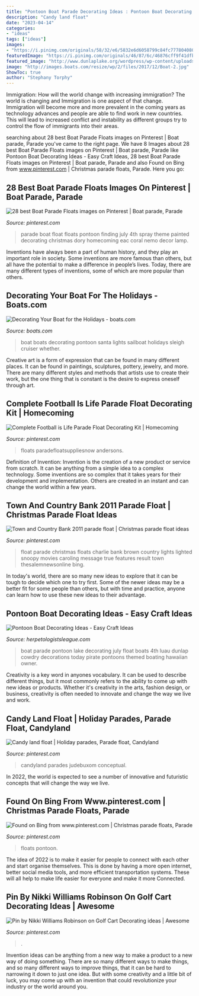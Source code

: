 ```yaml
---
title: "Pontoon Boat Parade Decorating Ideas : Pontoon Boat Decorating Ideas"
description: "Candy land float"
date: "2023-04-14"
categories:
- "ideas"
tags: ["ideas"]
images:
- "https://i.pinimg.com/originals/58/32/e6/5832e6d6058799c84fc777804080c7fe.jpg"
featuredImage: "https://i.pinimg.com/originals/46/87/6c/46876cff9f41dfb282a2cc5a1ce0bc89.jpg"
featured_image: "http://www.dunlaplake.org/wordpress/wp-content/uploads/2012/05/luau.jpg"
image: "http://images.boats.com/resize/wp/2/files/2017/12/Boat-2.jpg"
ShowToc: true
author: "Stephany Torphy"
---
```



Immigration: How will the world change with increasing immigration?
The world is changing and Immigration is one aspect of that change. Immigration will become more and more prevalent in the coming years as technology advances and people are able to find work in new countries. This will lead to increased conflict and instability as different groups try to control the flow of immigrants into their areas.

	

		
searching about 28 best Boat Parade Floats images on Pinterest | Boat parade, Parade you've came to the right page. We have 8 Images about 28 best Boat Parade Floats images on Pinterest | Boat parade, Parade like Pontoon Boat Decorating Ideas - Easy Craft Ideas, 28 best Boat Parade Floats images on Pinterest | Boat parade, Parade and also Found on Bing from www.pinterest.com | Christmas parade floats, Parade. Here you go:
		
    
## 28 Best Boat Parade Floats Images On Pinterest | Boat Parade, Parade

<img loading=lazy src="https://i.pinimg.com/736x/11/fe/19/11fe19ce4b67e182fcf953067deb9484--boat-parade-ideas-float-ideas-for-parade.jpg" onerror="this.onerror=null;this.src='https://tse1.mm.bing.net/th?id=OIP.PjsyrD1fpn_SWSM_C5S11gHaJ3&amp;pid=15.1';" alt="28 best Boat Parade Floats images on Pinterest | Boat parade, Parade">

_Source: pinterest.com_

>parade boat float floats pontoon finding july 4th spray theme painted decorating christmas dory homecoming eac coral nemo decor lamp. 

	

Inventions have always been a part of human history, and they play an important role in society. Some inventions are more famous than others, but all have the potential to make a difference in people’s lives. Today, there are many different types of inventions, some of which are more popular than others.

    
## Decorating Your Boat For The Holidays - Boats.com

<img loading=lazy src="http://images.boats.com/resize/wp/2/files/2017/12/Boat-2.jpg" onerror="this.onerror=null;this.src='https://tse4.mm.bing.net/th?id=OIP.HllwYcge60dOFUBzxZEtfAHaE8&amp;pid=15.1';" alt="Decorating Your Boat for the Holidays - boats.com">

_Source: boats.com_

>boat boats decorating pontoon santa lights sailboat holidays sleigh cruiser whether. 

	

Creative art is a form of expression that can be found in many different places. It can be found in paintings, sculptures, pottery, jewelry, and more. There are many different styles and methods that artists use to create their work, but the one thing that is constant is the desire to express oneself through art.

    
## Complete Football Is Life Parade Float Decorating Kit | Homecoming

<img loading=lazy src="https://i.pinimg.com/originals/58/32/e6/5832e6d6058799c84fc777804080c7fe.jpg" onerror="this.onerror=null;this.src='https://tse3.mm.bing.net/th?id=OIP.FMG7cW7Opvu9O2WL2qlZVgHaHa&amp;pid=15.1';" alt="Complete Football is Life Parade Float Decorating Kit | Homecoming">

_Source: pinterest.com_

>floats paradefloatsuppliesnow andersons. 

	

Definition of Invention:
Invention is the creation of a new product or service from scratch. It can be anything from a simple idea to a complex technology. Some inventions are so complex that it takes years for their development and implementation. Others are created in an instant and can change the world within a few years.

    
## Town And Country Bank 2011 Parade Float | Christmas Parade Float Ideas

<img loading=lazy src="https://i.pinimg.com/originals/02/04/d6/0204d641f4510e50c3e5b227f4a85ccb.jpg" onerror="this.onerror=null;this.src='https://tse4.mm.bing.net/th?id=OIP.41LQDhYz5RaJ7F8HVoHgwQHaEX&amp;pid=15.1';" alt="Town and Country Bank 2011 parade float | Christmas parade float ideas">

_Source: pinterest.com_

>float parade christmas floats charlie bank brown country lights lighted snoopy movies caroling message true features result town thesalemnewsonline bing. 

	

In today's world, there are so many new ideas to explore that it can be tough to decide which one to try first. Some of the newer ideas may be a better fit for some people than others, but with time and practice, anyone can learn how to use these new ideas to their advantage.

    
## Pontoon Boat Decorating Ideas - Easy Craft Ideas

<img loading=lazy src="http://www.dunlaplake.org/wordpress/wp-content/uploads/2012/05/luau.jpg" onerror="this.onerror=null;this.src='https://tse1.mm.bing.net/th?id=OIP._NXa_gN0VxcstL2u-eez0gHaEu&amp;pid=15.1';" alt="Pontoon Boat Decorating Ideas - Easy Craft Ideas">

_Source: herpetologistsleague.com_

>boat parade pontoon lake decorating july float boats 4th luau dunlap cowdry decorations today pirate pontoons themed boating hawaiian owner. 

	

Creativity is a key word in anyones vocabulary. It can be used to describe different things, but it most commonly refers to the ability to come up with new ideas or products. Whether it's creativity in the arts, fashion design, or business, creativity is often needed to innovate and change the way we live and work.

    
## Candy Land Float | Holiday Parades, Parade Float, Candyland

<img loading=lazy src="https://i.pinimg.com/originals/46/87/6c/46876cff9f41dfb282a2cc5a1ce0bc89.jpg" onerror="this.onerror=null;this.src='https://tse1.mm.bing.net/th?id=OIP.2_8VBMxawgC-Gt3twYtUfQHaJ4&amp;pid=15.1';" alt="Candy land float | Holiday parades, Parade float, Candyland">

_Source: pinterest.com_

>candyland parades judebuxom conceptual. 

	

In 2022, the world is expected to see a number of innovative and futuristic concepts that will change the way we live.

    
## Found On Bing From Www.pinterest.com | Christmas Parade Floats, Parade

<img loading=lazy src="https://i.pinimg.com/originals/ff/9e/b7/ff9eb7270feb437352f0b451f6fa4804.jpg" onerror="this.onerror=null;this.src='https://tse2.mm.bing.net/th?id=OIP.MP75x8zfkGymWqnG-vay-gHaE7&amp;pid=15.1';" alt="Found on Bing from www.pinterest.com | Christmas parade floats, Parade">

_Source: pinterest.com_

>floats pontoon. 

	

The idea of 2022 is to make it easier for people to connect with each other and start organise themselves. This is done by having a more open internet, better social media tools, and more efficient transportation systems. These will all help to make life easier for everyone and make it more Connected.

    
## Pin By Nikki Williams Robinson On Golf Cart Decorating Ideas | Awesome

<img loading=lazy src="https://i.pinimg.com/originals/3e/2d/f1/3e2df11a53a0a46ff038a3a77e7ce16e.jpg" onerror="this.onerror=null;this.src='https://tse3.mm.bing.net/th?id=OIP.6N_t3jrZaQg6OwwqomrhugHaJ4&amp;pid=15.1';" alt="Pin by Nikki Williams Robinson on Golf Cart Decorating ideas | Awesome">

_Source: pinterest.com_

>. 

	

Invention ideas can be anything from a new way to make a product to a new way of doing something. There are so many different ways to make things, and so many different ways to improve things, that it can be hard to narrowing it down to just one idea. But with some creativity and a little bit of luck, you may come up with an invention that could revolutionize your industry or the world around you.

